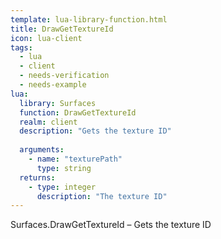 ```yaml
---
template: lua-library-function.html
title: DrawGetTextureId
icon: lua-client
tags:
  - lua
  - client
  - needs-verification
  - needs-example
lua:
  library: Surfaces
  function: DrawGetTextureId
  realm: client
  description: "Gets the texture ID"
  
  arguments:
    - name: "texturePath"
      type: string
  returns:
    - type: integer
      description: "The texture ID"
---
```


<div class="lua__search__keywords">
Surfaces.DrawGetTextureId &#x2013; Gets the texture ID
</div>

